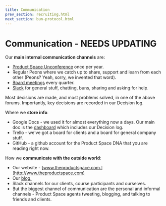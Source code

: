 ```yaml
---
title: Communication
prev_section: recruiting.html
next_section: bun-protocol.html
---
```


Communication - NEEDS UPDATING
=============

Our **main internal communication channels** are:

-   [Product Space Unconference](unconference.html) once per year.
-   Regular Peons where we catch up to share, support and learn from each other (Peons? Yeah, sorry, we invented that word).
-   [Board meetings](board-of-directors.html) every quarter.
-   [Slack](http://www.slack.com) for general stuff, chatting, buns, sharing and asking for help. 

Most decisions are made, and most problems solved, in one of the above forums. Importantly, key decisions are recorded in our Decision log. 

Where we **store info**:

-   Google Docs - we used it for almost everything now a days. Our main doc is the [dashboard](dashboard.html) which includes our Decision log.
- Trello - we've got a board for clients and a board for general company stuff.
-   GitHub - a github account for the Product Space DNA that you are reading right now.

How we **communicate with the outside world**:

-   Our website - [www.theproductspace.com.](http://www.theproductspace.com)
-   Our [blog.](http://www.theproductspace.com/blog/)
-   Slack channels for our clients, course participants and ourselves.
-   But the biggest channel of communication are the  personal and informal channels - Product Space agents tweeting, blogging, and talking to friends and clients. 
